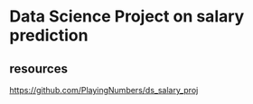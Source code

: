 # Data Science Project on salary prediction
## resources
https://github.com/PlayingNumbers/ds_salary_proj
